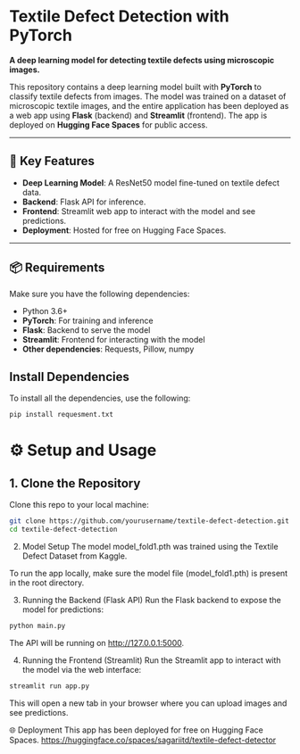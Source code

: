 # Textile Defect Detection with PyTorch

**A deep learning model for detecting textile defects using microscopic images.**

This repository contains a deep learning model built with **PyTorch** to classify textile defects from images. The model was trained on a dataset of microscopic textile images, and the entire application has been deployed as a web app using **Flask** (backend) and **Streamlit** (frontend). The app is deployed on **Hugging Face Spaces** for public access.

---

## 🎯 Key Features

- **Deep Learning Model**: A ResNet50 model fine-tuned on textile defect data.
- **Backend**: Flask API for inference.
- **Frontend**: Streamlit web app to interact with the model and see predictions.
- **Deployment**: Hosted for free on Hugging Face Spaces.

---

## 📦 Requirements

Make sure you have the following dependencies:

- Python 3.6+
- **PyTorch**: For training and inference
- **Flask**: Backend to serve the model
- **Streamlit**: Frontend for interacting with the model
- **Other dependencies**: Requests, Pillow, numpy

## Install Dependencies
To install all the dependencies, use the following:
```bash
pip install requesment.txt
```


# ⚙️ Setup and Usage

## 1. Clone the Repository
Clone this repo to your local machine:

```bash
git clone https://github.com/yourusername/textile-defect-detection.git
cd textile-defect-detection
```
2. Model Setup
The model model_fold1.pth was trained using the Textile Defect Dataset from Kaggle.

To run the app locally, make sure the model file (model_fold1.pth) is present in the root directory.

3. Running the Backend (Flask API)
Run the Flask backend to expose the model for predictions:

```bash
python main.py
```
The API will be running on http://127.0.0.1:5000.

4. Running the Frontend (Streamlit)
Run the Streamlit app to interact with the model via the web interface:

```bash
streamlit run app.py
```
This will open a new tab in your browser where you can upload images and see predictions.

🌐 Deployment
This app has been deployed for free on Hugging Face Spaces.
https://huggingface.co/spaces/sagariitd/textile-defect-detector






